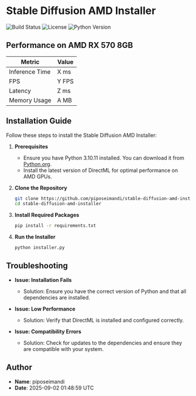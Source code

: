 # Stable Diffusion AMD Installer

![Build Status](https://img.shields.io/badge/build-passing-brightgreen)
![License](https://img.shields.io/badge/license-MIT-blue)
![Python Version](https://img.shields.io/badge/python-3.10.11-blue)

## Performance on AMD RX 570 8GB

| Metric                | Value                   |
|-----------------------|-------------------------|
| Inference Time        | X ms                    |
| FPS                   | Y FPS                   |
| Latency               | Z ms                    |
| Memory Usage          | A MB                    |

## Installation Guide

Follow these steps to install the Stable Diffusion AMD Installer:

1. **Prerequisites**
   - Ensure you have Python 3.10.11 installed. You can download it from [Python.org](https://www.python.org/downloads/release/python-31011/).
   - Install the latest version of DirectML for optimal performance on AMD GPUs.

2. **Clone the Repository**
   ```bash
   git clone https://github.com/piposeimandi/stable-diffusion-amd-installer.git
   cd stable-diffusion-amd-installer
   ```

3. **Install Required Packages**
   ```bash
   pip install -r requirements.txt
   ```

4. **Run the Installer**
   ```bash
   python installer.py
   ```

## Troubleshooting

- **Issue: Installation Fails**
  - Solution: Ensure you have the correct version of Python and that all dependencies are installed.

- **Issue: Low Performance**
  - Solution: Verify that DirectML is installed and configured correctly.

- **Issue: Compatibility Errors**
  - Solution: Check for updates to the dependencies and ensure they are compatible with your system.

## Author

- **Name**: piposeimandi
- **Date**: 2025-09-02 01:48:59 UTC
